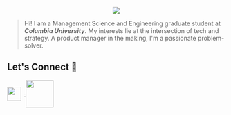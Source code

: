 

<p align="center"><img src = "https://github.com/krithikahj/krithikahj/blob/333e946fd06ed4a8ed69c57dd8c92bb51d76c596/KRITHIKA%20H%20JAYAKUMAR.gif" align = 'center'></p>

> Hi! I am a Management Science and Engineering graduate student at **_Columbia University_**. My interests lie at the intersection of tech and strategy. A product manager in the making, I'm a passionate problem-solver.


## Let's Connect 💬
<a href = 'https://www.linkedin.com/in/krithika-hj'> <img width = '32px' align= 'center' src="https://cdn.icon-icons.com/icons2/2428/PNG/512/linkedin_black_logo_icon_147114.png"/></a>&ensp;<a href = 'https://krithikahj.medium.com/'> <img width = '64px' align= 'center' src="https://miro.medium.com/max/8978/1*s986xIGqhfsN8U--09_AdA.png"/></a> 
